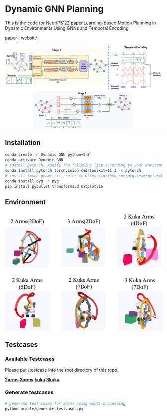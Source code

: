 # Dynamic GNN Planning

This is the code for NeurIPS'22 paper Learning-based Motion Planning in Dynamic Environments Using GNNs and Temporal Encoding 

[paper](https://arxiv.org/abs/2210.08408) | [website](https://ruipengz.github.io/neurips22/)

![pipeline](./imgs/GNN-TE.png)


## Installation
```bash
conda create -n Dynamic-GNN python=3.8
conda activate Dynamic-GNN
# install pytorch, modify the following line according to your environment
conda install pytorch torchvision cudatoolkit=11.3 -c pytorch
# install torch geometric, refer to https://github.com/pyg-team/pytorch_geometric
conda install pyg -c pyg
pip install pybullet transforms3d matplotlib
```

## Environment
![envs](./imgs/envs.png)

## Testcases
### Available Testcases
 Please put /testcase into the root directory of this repo.

[**2arms**](https://drive.google.com/drive/folders/1AKG8ipsEqrVz7lqtSz0r8p5cnYEIKSCh?usp=sharing)
[**3arms**](https://drive.google.com/drive/folders/1-dMEbgdeoxHapOlHOy3eMbdQ86d19NIO?usp=sharing)
[**kuka**](https://drive.google.com/drive/folders/1lLwAkc4KTZDHEbYLBCdeVaDsA86gbM3I?usp=sharing)
[**3kuka**](https://drive.google.com/drive/folders/1QrcxibkCmBcwxs9IC6tyDeZT6gFQxqpq?usp=sharing)

### Generate testcases
```bash
# generate test cases for 2arms using multi-processing
python oracle/generate_testcases.py
```


